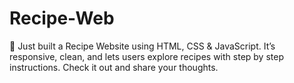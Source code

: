 # Recipe-Web
🚀 Just built a Recipe Website using HTML, CSS &amp; JavaScript. It’s responsive, clean, and lets users explore recipes with step by step instructions. Check it out and share your thoughts.
